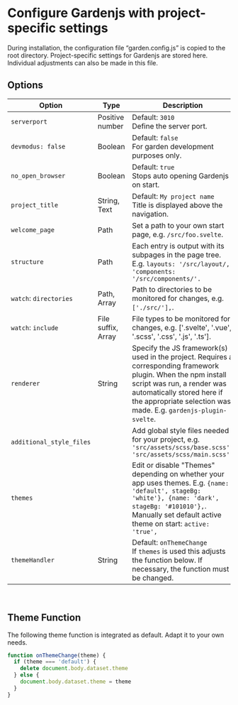 # Configure Gardenjs with project-specific settings

During installation, the configuration file “garden.config.js” is copied to the root directory. Project-specific settings for Gardenjs are stored here. Individual adjustments can also be made in this file.

## Options

| Option | Type | Description |
|--- |--- | --- |
| `serverport` | Positive number | Default: `3010` <br> Define the server port. |
| `devmodus: false` | Boolean |  Default: `false` <br> For garden development purposes only. |
| `no_open_browser` | Boolean |  Default: `true` <br> Stops auto opening Gardenjs on start. |
| `project_title` | String, Text |  Default: `My project name`<br> Title is displayed above the navigation. |
| `welcome_page` | Path | Set a path to your own start page, e.g. `/src/foo.svelte`. |
| `structure` | Path | Each entry is output with its subpages in the page tree. <br> E.g. `layouts: '/src/layout/, 'components: '/src/components/'.` |
| `watch`: `directories` | Path, Array | Path to directories to be monitored for changes, e.g. `['./src/'],`. |
| `watch`: `include` | File suffix, Array | File types to be monitored for changes, e.g. ['.svelte', '.vue', '.scss', '.css', '.js', '.ts']. |
| `renderer` | String |  Specify the JS framework(s) used in the project. Requires a corresponding framework plugin. When the npm install script was run, a render was automatically stored here if the appropriate selection was made. E.g. `gardenjs-plugin-svelte`.
| `additional_style_files` | |  Add global style files needed for your project, e.g. `'src/assets/scss/base.scss', 'src/assets/scss/main.scss'` |
| `themes` | |  Edit or disable "Themes" depending on whether your app uses themes. E.g. `{name: 'default', stageBg: 'white'}, {name: 'dark', stageBg: '#101010'},`. Manually set default active theme on start: `active: 'true',` |
| `themeHandler` | String |  Default: `onThemeChange` <br> If `themes` is used this adjusts the function below. If necessary, the function must be changed. |

<br>

## Theme Function

The following theme function is integrated as default. Adapt it to your own needs.

```js
function onThemeChange(theme) {
  if (theme === 'default') {
    delete document.body.dataset.theme
  } else {
    document.body.dataset.theme = theme
  }
}
```
